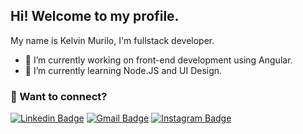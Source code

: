 ## Hi! Welcome to my profile.
My name is Kelvin Murilo, I'm fullstack developer.
 
- 🔭 I’m currently working on front-end development using Angular.
- 🌱 I’m currently learning Node.JS and UI Design.

### 💬 Want to connect?
[![Linkedin Badge](https://img.shields.io/badge/-Kelvin&nbsp;Murilo-blue?style=flat-square&logo=Linkedin&logoColor=white&link=https://www.linkedin.com/in/kelvin-murilo/)](https://www.linkedin.com/in/kelvin-murilo/)
[![Gmail Badge](https://img.shields.io/badge/-Gmail-c14438?style=flat-square&logo=Gmail&logoColor=white&link=mailto:kelvinmurilo.dev@gmail.com)](mailto:kelvinmurilo.dev@gmail.com)
[![Instagram Badge](https://img.shields.io/badge/-@this.kelvin-C13584?style=flat-square&labelColor=C13584&logo=instagram&logoColor=white&link=https://www.instagram.com/this.kelvin/)](https://www.instagram.com/this.kelvin/)


<!--
**kelvinmuriilo/kelvinmuriilo** is a ✨ _special_ ✨ repository because its `README.md` (this file) appears on your GitHub profile.

Here are some ideas to get you started:

- 🔭 I’m currently working on ...
- 🌱 I’m currently learning ...
- 👯 I’m looking to collaborate on ...
- 🤔 I’m looking for help with ...
- 💬 Ask me about ...
- 📫 How to reach me: ...
- 😄 Pronouns: ...
- ⚡ Fun fact: ...
-->
